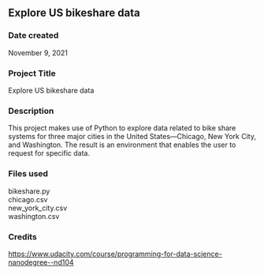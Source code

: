 ## Explore US bikeshare data

### Date created
November 9, 2021
### Project Title
Explore US bikeshare data
### Description
This project makes use of Python to explore data related to bike share systems for three major cities in the United States—Chicago, New York City, and Washington.
The result is an environment that enables the user to request for specific data.
### Files used
bikeshare.py\
chicago.csv\
new_york_city.csv\
washington.csv
### Credits
https://www.udacity.com/course/programming-for-data-science-nanodegree--nd104
